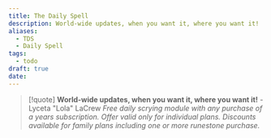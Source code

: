 ```yaml
---
title: The Daily Spell
description: World-wide updates, when you want it, where you want it!
aliases:
  - TDS
  - Daily Spell
tags:
  - todo
draft: true
date:
---
```

> [!quote]
> **World-wide updates, when you want it, where you want it!**
> \-Lyceta "Lola" LaCrew
> *Free daily scrying module with any purchase of a years subscription. Offer valid only for individual plans. Discounts available for family plans including one or more runestone purchase.*

